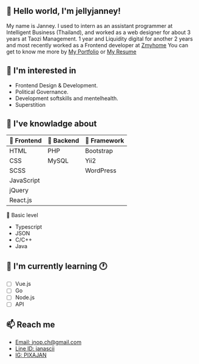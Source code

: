 ## 👋 Hello world, I'm jellyjanney! ##
My name is Janney. I used to intern as an assistant programmer at Intelligent Business (Thailand), and worked as a web designer for about 3 years at Taozi Management. 1 year and Liquidity digital for another 2 years and most recently worked as a Frontend developer at [Zmyhome](https://th.zmyhome.com/) You can get to know me more by
[My Portfolio](https://thejanney.my.canva.site/portfolio)
 or 
[My Resume](https://drive.google.com/file/d/1VnHQO3l_jmIOhUIwKBjAixDp4g3mbvKR/view)

## 👀 I'm interested in ##
- Frontend Design & Development.
- Political Governance.
- Development softskills and mentelhealth.
- Superstition 

## 🎒 I've knowladge about ##

| 🐤 Frontend | 🐣 Backend | 🐥 Framework |
|:-----------------|:---------------|:-----------|
|   HTML            |   PHP           |  Bootstrap  |
|   CSS             |   MySQL         |  Yii2       |
|   SCSS            |                 |  WordPress  |
|   JavaScript      |                 |             |
|   jQuery          |                 |             |
|   React.js        |                 |             |

🐣 Basic level
  - Typescript
  - JSON
  - C/C++
  - Java

## 🔴 I'm currently learning :clock1: ##
  - [ ] Vue.js
  - [ ] Go 
  - [ ] Node.js
  - [ ] API

## 📫 Reach me ##
  - [Email: jnop.ch@gmail.com](mailto:jnop.ch@gmail.com)
  - [Line ID: janascii](https://line.me/ti/p/LkDQxK8G__)
  - [IG: PIXAJAN](https://www.instagram.com/pixajan/)
